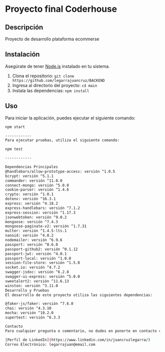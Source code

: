 # Proyecto final Coderhouse

## Descripción

Proyecto de desarrollo plataforma ecommerse

## Instalación

Asegúrate de tener [Node.js](https://nodejs.org/) instalado en tu sistema.

1. Clona el repositorio: `git clone https://github.com/legarrajuancruz/BACKEND`
2. Ingresa al directorio del proyecto: `cd main`
3. Instala las dependencias: `npm install`

## Uso

Para iniciar la aplicación, puedes ejecutar el siguiente comando:

```bash
npm start

------------
Para ejecutar pruebas, utiliza el siguiente comando:

npm test

------------

Dependencias Principales
@handlebars/allow-prototype-access: versión ^1.0.5
bcrypt: versión ^5.1.1
commander: versión ^11.0.0
connect-mongo: versión ^5.0.0
cookie-parser: versión ^1.4.6
crypto: versión ^1.0.1
dotenv: versión ^16.3.1
express: versión ^4.18.2
express-handlebars: versión ^7.1.2
express-session: versión ^1.17.3
jsonwebtoken: versión ^9.0.2
mongoose: versión ^7.4.3
mongoose-paginate-v2: versión ^1.7.31
multer: versión ^1.4.5-lts.1
nanoid: versión ^4.0.2
nodemailer: versión ^6.9.6
passport: versión ^0.6.0
passport-github2: versión ^0.1.12
passport-jwt: versión ^4.0.1
passport-local: versión ^1.0.0
session-file-store: versión ^1.5.0
socket.io: versión ^4.7.2
swagger-jsdoc: versión ^6.2.8
swagger-ui-express: versión ^5.0.0
sweetalert2: versión ^11.6.13
winston: versión ^3.11.0
Desarrollo y Pruebas
El desarrollo de este proyecto utiliza las siguientes dependencias:

@faker-js/faker: versión ^7.6.0
chai: versión ^4.3.10
mocha: versión ^10.2.0
supertest: versión ^6.3.3

Contacto
Para cualquier pregunta o comentario, no dudes en ponerte en contacto conmigo:

[Perfil de LinkedIn](https://www.linkedin.com/in/juancruzlegarra/)
Correo Electrónico: legarrajuan@email.com
```

